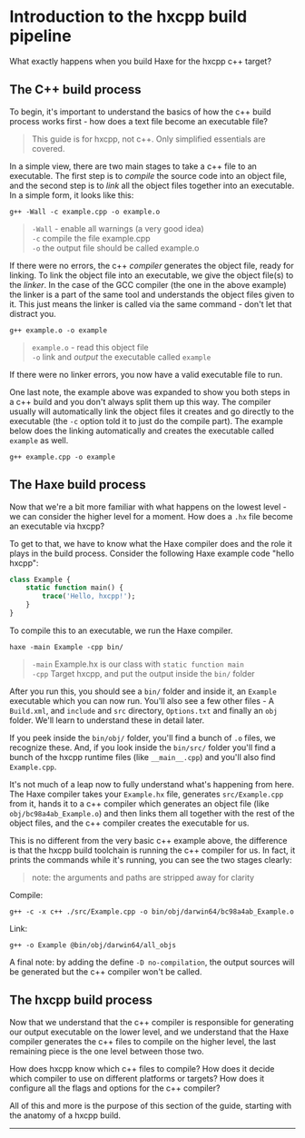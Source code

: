 # Introduction to the hxcpp build pipeline

What exactly happens when you build Haxe for the hxcpp c++ target?

## The C++ build process

To begin, it's important to understand the basics of how the c++ build process works first - how does a text file become an executable file?

> This guide is for hxcpp, not c++. Only simplified essentials are covered.

In a simple view, there are two main stages to take a c++ file to an executable. The first step is to _compile_ the source code into an object file, and the second step is to _link_ all the object files together into an executable. In a simple form, it looks like this:

`g++ -Wall -c example.cpp -o example.o `

> `-Wall` - enable all warnings (a very good idea)    
> `-c` compile the file example.cpp   
> `-o` the output file should be called example.o   

If there were no errors, the c++ _compiler_ generates the object file, ready for linking. To link the object file into an executable, we give the object file(s) to the _linker_. In the case of the GCC compiler (the one in the above example) the linker is a part of the same tool and understands the object files given to it. This just means the linker is called via the same command - don't let that distract you.

`g++ example.o -o example`

> `example.o` - read this object file   
> `-o` link and _output_ the executable called `example`  

If there were no linker errors, you now have a valid executable file to run.

One last note, the example above was expanded to show you both steps in a c++ build and you don't always split them up this way. The compiler usually will automatically link the object files it creates and go directly to the executable (the `-c` option told it to just do the compile part). The example below does the linking automatically and creates the executable called `example` as well.

`g++ example.cpp -o example`

## The Haxe build process

Now that we're a bit more familiar with what happens on the lowest level - we can consider the higher level for a moment. How does a `.hx` file become an executable via hxcpp?

To get to that, we have to know what the Haxe compiler does and the role it plays in the build process. Consider the following Haxe example code "hello hxcpp":

```haxe
class Example {
    static function main() {
        trace('Hello, hxcpp!');
    }
}
```

To compile this to an executable, we run the Haxe compiler.

`haxe -main Example -cpp bin/`

> `-main` Example.hx is our class with `static function main`   
> `-cpp` Target hxcpp, and put the output inside the `bin/` folder

After you run this, you should see a `bin/` folder and inside it, an `Example` executable which you can now run. You'll also see a few other files - A `Build.xml`, and `include` and `src` directory, `Options.txt` and finally an `obj` folder. We'll learn to understand these in detail later.

If you peek inside the `bin/obj/` folder, you'll find a bunch of `.o` files, we recognize these. And, if you look inside the `bin/src/` folder you'll find a bunch of the hxcpp runtime files (like `__main__.cpp`) and you'll also find `Example.cpp`.

It's not much of a leap now to fully understand what's happening from here. The Haxe compiler takes your `Example.hx` file, generates `src/Example.cpp` from it, hands it to a c++ compiler which generates an object file (like `obj/bc98a4ab_Example.o`) and then links them all together with the rest of the object files, and the c++ compiler creates the executable for us.

This is no different from the very basic c++ example above, the difference is that the hxcpp build toolchain is running the c++ compiler for us. In fact, it prints the commands while it's running, you can see the two stages clearly:

>note: the arguments and paths are stripped away for clarity

Compile:

`g++ -c -x c++ ./src/Example.cpp -o bin/obj/darwin64/bc98a4ab_Example.o`

Link:

`g++ -o Example @bin/obj/darwin64/all_objs`


A final note: by adding the define `-D no-compilation`, the output sources will be generated but the c++ compiler won't be called.

## The hxcpp build process

Now that we understand that the c++ compiler is responsible for generating our output executable on the lower level, and we understand that the Haxe compiler generates the c++ files to compile on the higher level, the last remaining piece is the one level between those two.

How does hxcpp know which c++ files to compile? How does it decide which compiler to use on different platforms or targets? How does it configure all the flags and options for the c++ compiler?

All of this and more is the purpose of this section of the guide, starting with the anatomy of a hxcpp build.

---


